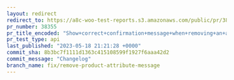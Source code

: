 ```yaml
---
layout: redirect
redirect_to: https://a8c-woo-test-reports.s3.amazonaws.com/public/pr/38355/api/index.html
pr_number: 38355
pr_title_encoded: "Show+correct+confirmation+message+when+removing+an+attribute+from+a+product"
pr_test_type: api
last_published: "2023-05-18 21:21:28 +0000"
commit_sha: 8b3bc7f1111d1363c415108599f1927f6aaa42d2
commit_message: "Changelog"
branch_name: fix/remove-product-attribute-message
---
```

